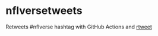# nflversetweets
Retweets #nflverse hashtag with GitHub Actions and [rtweet](https://docs.ropensci.org/rtweet/index.html)
